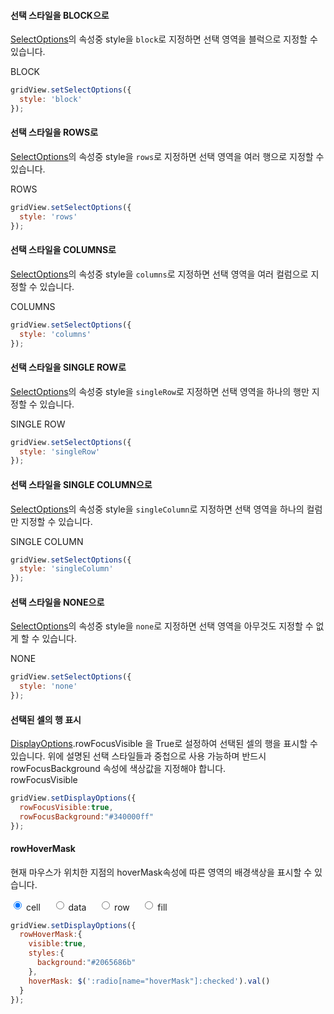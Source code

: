 #### 선택 스타일을 BLOCK으로

[SelectOptions](http://help.realgrid.com/api/types/SelectOptions/)의 속성중 style을 `block`로 지정하면 선택 영역을 블럭으로 지정할 수 있습니다.  

<a class="btn primary small round lowercase" id="btnSetBlock">BLOCK</a>

```js
gridView.setSelectOptions({
  style: 'block'
});
```

#### 선택 스타일을 ROWS로

[SelectOptions](http://help.realgrid.com/api/types/SelectOptions/)의 속성중 style을 `rows`로 지정하면 선택 영역을 여러 행으로 지정할 수 있습니다.  

<a class="btn primary small round lowercase" id="btnSetRows">ROWS</a>

```js
gridView.setSelectOptions({
  style: 'rows'
});
```

#### 선택 스타일을 COLUMNS로

[SelectOptions](http://help.realgrid.com/api/types/SelectOptions/)의 속성중 style을 `columns`로 지정하면 선택 영역을 여러 컬럼으로 지정할 수 있습니다.  

<a class="btn primary small round lowercase" id="btnSetColumns">COLUMNS</a>

```js
gridView.setSelectOptions({
  style: 'columns'
});
```

#### 선택 스타일을 SINGLE ROW로

[SelectOptions](http://help.realgrid.com/api/types/SelectOptions/)의 속성중 style을 `singleRow`로 지정하면 선택 영역을 하나의 행만 지정할 수 있습니다.  

<a class="btn primary small round lowercase" id="btnSetSingleRow">SINGLE ROW</a>

```js
gridView.setSelectOptions({
  style: 'singleRow'
});
```

#### 선택 스타일을 SINGLE COLUMN으로

[SelectOptions](http://help.realgrid.com/api/types/SelectOptions/)의 속성중 style을 `singleColumn`로 지정하면 선택 영역을 하나의 컬럼만 지정할 수 있습니다.  

<a class="btn primary small round lowercase" id="btnSetSingleColumn">SINGLE COLUMN</a>

```js
gridView.setSelectOptions({
  style: 'singleColumn'
});
```

#### 선택 스타일을 NONE으로

[SelectOptions](http://help.realgrid.com/api/types/SelectOptions/)의 속성중 style을 `none`로 지정하면 선택 영역을 아무것도 지정할 수 없게 할 수 있습니다.  

<a class="btn primary small round lowercase" id="btnSetNone">NONE</a>

```js
gridView.setSelectOptions({
  style: 'none'
});
```

#### 선택된 셀의 행 표시

[DisplayOptions](http://help.realgrid.com/api/types/DisplayOptions/).rowFocusVisible 을 True로 설정하여 선택된 셀의 행을 표시할 수 있습니다. 위에 설명된 선택 스타일들과 중첩으로 사용 가능하며 반드시 rowFocusBackground 속성에 색상값을 지정해야 합니다.  
<a class="btn primary small round lowercase" id="btnSetRowFocusVisible">rowFocusVisible</a>

```js
gridView.setDisplayOptions({
  rowFocusVisible:true, 
  rowFocusBackground:"#340000ff"
});
```

#### rowHoverMask

현재 마우스가 위치한 지점의 hoverMask속성에 따른 영역의 배경색상을 표시할 수 있습니다.    

<input type="radio" name="hoverMask" value="cell" checked="checked">
<label style="vertical-align:middle">cell</label>&nbsp;&nbsp;&nbsp;&nbsp;
<input type="radio" name="hoverMask" value="data">
<label style="vertical-align:middle">data</label>&nbsp;&nbsp;&nbsp;&nbsp;
<input type="radio" name="hoverMask" value="row">
<label style="vertical-align:middle">row</label>&nbsp;&nbsp;&nbsp;&nbsp;
<input type="radio" name="hoverMask" value="fill">
<label style="vertical-align:middle">fill</label>&nbsp;&nbsp;&nbsp;&nbsp;

```js
gridView.setDisplayOptions({
  rowHoverMask:{
    visible:true,
    styles:{
      background:"#2065686b"
    },
    hoverMask: $(':radio[name="hoverMask"]:checked').val()
  }
});
```

<script>
  $(":radio[name='hoverMask']").change(setRowHoverMask);

  $('#btnSetBlock').click(function() {
    gridView.setSelectOptions({
      style: 'block'
    });
  });

  $('#btnSetNone').click(function() {
    gridView.setSelectOptions({
      style: 'none'
    });
  });


  $('#btnSetRows').click(function() {
    gridView.setSelectOptions({
      style: 'rows'
    });
  });


  $('#btnSetColumns').click(function() {
    gridView.setSelectOptions({
      style: 'columns'
    });
  });

  $('#btnSetSingleRow').click(function() {
    gridView.setSelectOptions({
      style: 'singleRow'
    });
  });

  $('#btnSetSingleColumn').click(function() {
    gridView.setSelectOptions({
      style: 'singleColumn'
    });
  });

  $('#btnSetRowFocusVisible').click(function() {
    gridView.setDisplayOptions({
      rowFocusVisible:true, 
      rowFocusBackground:"#340000ff"
    });
  });

  $('#setRowHoverMask').click(function() {
    gridView.setDisplayOptions({
      rowHoverMask:{
        visible:true,
        styles:{
          background:"#2065686b"
        },
        hoverMask: $(':radio[name="hoverMask"]:checked').val()
      }
    });
  });
</script>
